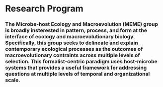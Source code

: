 # Research Program

### The Microbe-host Ecology and Macroevolution (MEME) group is broadly insterested in pattern, process, and form at the interface of ecology and macroevolutionary biology. Specifically, this group seeks to delineate and explain contemporary ecological processes as the outcomes of macroevolutionary contraints across multiple levels of selection. This formalist-centric paradigm uses host-microbe systems that provides a useful framework for addressing questions at multiple levels of temporal and organizational scale. 
